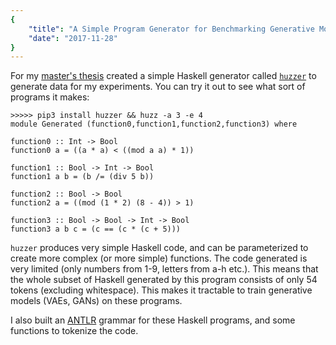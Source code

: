 ```yaml
---
{
    "title": "A Simple Program Generator for Benchmarking Generative Models",
    "date": "2017-11-28"
}
---
```



For my [master's thesis](/posts/deep_code_generation) created a simple Haskell generator called [`huzzer`](https://github.com/coopie/huzzer) to generate data for my experiments. You can try it out to see what sort of programs it makes:

```
>>>>> pip3 install huzzer && huzz -a 3 -e 4
module Generated (function0,function1,function2,function3) where

function0 :: Int -> Bool
function0 a = ((a * a) < ((mod a a) * 1))

function1 :: Bool -> Int -> Bool
function1 a b = (b /= (div 5 b))

function2 :: Bool -> Bool
function2 a = ((mod (1 * 2) (8 - 4)) > 1)

function3 :: Bool -> Bool -> Int -> Bool
function3 a b c = (c == (c * (c + 5)))
```

`huzzer` produces very simple Haskell code, and can be parameterized to create more complex (or more simple) functions.
The code generated is very limited (only numbers from 1-9, letters from a-h etc.). This means that the whole subset of Haskell generated by this program consists of only 54 tokens (excluding whitespace). This makes it tractable to train generative models (VAEs, GANs) on these programs.


I also built an [ANTLR](http://www.antlr.org/) grammar for these Haskell programs, and some functions to tokenize the code.
